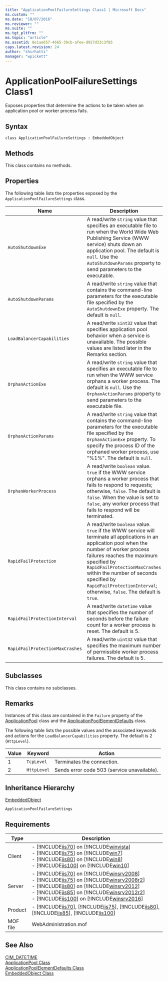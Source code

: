 ```yaml
---
title: "ApplicationPoolFailureSettings Class1 | Microsoft Docs"
ms.custom: ""
ms.date: "10/07/2016"
ms.reviewer: ""
ms.suite: ""
ms.tgt_pltfrm: ""
ms.topic: "article"
ms.assetid: 8e1aa657-4665-39cb-afee-d927d33c3f85
caps.latest.revision: 24
author: "shirhatti"
manager: "wpickett"
---
```

# ApplicationPoolFailureSettings Class1
Exposes properties that determine the actions to be taken when an application pool or worker process fails.  
  
## Syntax  
  
```vbs  
class ApplicationPoolFailureSettings : EmbeddedObject  
```  
  
## Methods  
 This class contains no methods.  
  
## Properties  
 The following table lists the properties exposed by the `ApplicationPoolFailureSettings` class.  
  
|Name|Description|  
|----------|-----------------|  
|`AutoShutdownExe`|A read/write `string` value that specifies an executable file to run when the World Wide Web Publishing Service (WWW service) shuts down an application pool. The default is `null`. Use the `AutoShutdownParams` property to send parameters to the executable.|  
|`AutoShutdownParams`|A read/write `string` value that contains the command-line parameters for the executable file specified by the `AutoShutdownExe` property. The default is `null`.|  
|`LoadBalancerCapabilities`|A read/write `sint32` value that specifies application pool behavior when a service is unavailable. The possible values are listed later in the Remarks section.|  
|`OrphanActionExe`|A read/write `string` value that specifies an executable file to run when the WWW service orphans a worker process. The default is `null`. Use the `OrphanActionParams` property to send parameters to the executable file.|  
|`OrphanActionParams`|A read/write `string` value that contains the command-line parameters for the executable file specified by the `OrphanActionExe` property. To specify the process ID of the orphaned worker process, use "%1%". The default is `null`.|  
|`OrphanWorkerProcess`|A read/write `boolean` value. `true` if the WWW service orphans a worker process that fails to respond to requests; otherwise, `false`. The default is `false`. When the value is set to `false`, any worker process that fails to respond will be terminated.|  
|`RapidFailProtection`|A read/write `boolean` value. `true` if the WWW service will terminate all applications in an application pool when the number of worker process failures reaches the maximum specified by `RapidFailProtectionMaxCrashes` within the number of seconds specified by `RapidFailProtectionInterval`; otherwise, `false`. The default is `true`.|  
|`RapidFailProtectionInterval`|A read/write `datetime` value that specifies the number of seconds before the failure count for a worker process is reset. The default is 5.|  
|`RapidFailProtectionMaxCrashes`|A read/write `uint32` value that specifies the maximum number of permissible worker process failures. The default is 5.|  
  
## Subclasses  
 This class contains no subclasses.  
  
## Remarks  
 Instances of this class are contained in the `Failure` property of the [ApplicationPool](../../reference/admin/applicationpool-class1.md) class and the [ApplicationPoolElementDefaults](../../reference/admin/applicationpoolelementdefaults-class1.md) class.  
  
 The following table lists the possible values and the associated keywords and actions for the `LoadBalancerCapabilities` property. The default is 2 (`HttpLevel`).  
  
|Value|Keyword|Action|  
|-----------|-------------|------------|  
|1|`TcpLevel`|Terminates the connection.|  
|2|`HttpLevel`|Sends error code 503 (service unavailable).|  
  
## Inheritance Hierarchy  
 [EmbeddedObject](../../reference/admin/embeddedobject-class1.md)  
  
 `ApplicationPoolFailureSettings`  
  
## Requirements  
  
|Type|Description|  
|----------|-----------------|  
|Client|-   [!INCLUDE[iis70](../../reference/admin/includes/iis70-md.md)] on [!INCLUDE[winvista](../../reference/admin/includes/winvista-md.md)]<br />-   [!INCLUDE[iis75](../../reference/admin/includes/iis75-md.md)] on [!INCLUDE[win7](../../reference/admin/includes/win7-md.md)]<br />-   [!INCLUDE[iis80](../../reference/admin/includes/iis80-md.md)] on [!INCLUDE[win8](../../reference/admin/includes/win8-md.md)]<br />-   [!INCLUDE[iis100](../../reference/admin/includes/iis100-md.md)] on [!INCLUDE[win10](../../reference/admin/includes/win10-md.md)]|  
|Server|-   [!INCLUDE[iis70](../../reference/admin/includes/iis70-md.md)] on [!INCLUDE[winsrv2008](../../reference/admin/includes/winsrv2008-md.md)]<br />-   [!INCLUDE[iis75](../../reference/admin/includes/iis75-md.md)] on [!INCLUDE[winsrv2008r2](../../reference/admin/includes/winsrv2008r2-md.md)]<br />-   [!INCLUDE[iis80](../../reference/admin/includes/iis80-md.md)] on [!INCLUDE[winsrv2012](../../reference/admin/includes/winsrv2012-md.md)]<br />-   [!INCLUDE[iis85](../../reference/admin/includes/iis85-md.md)] on [!INCLUDE[winsrv2012r2](../../reference/admin/includes/winsrv2012r2-md.md)]<br />-   [!INCLUDE[iis100](../../reference/admin/includes/iis100-md.md)] on [!INCLUDE[winsrv2016](../../reference/admin/includes/winsrv2016-md.md)]|  
|Product|-   [!INCLUDE[iis70](../../reference/admin/includes/iis70-md.md)], [!INCLUDE[iis75](../../reference/admin/includes/iis75-md.md)], [!INCLUDE[iis80](../../reference/admin/includes/iis80-md.md)], [!INCLUDE[iis85](../../reference/admin/includes/iis85-md.md)], [!INCLUDE[iis100](../../reference/admin/includes/iis100-md.md)]|  
|MOF file|WebAdministration.mof|  
  
## See Also  
 [CIM_DATETIME](http://go.microsoft.com/fwlink/?LinkId=57551)   
 [ApplicationPool Class](../../reference/admin/applicationpool-class1.md)   
 [ApplicationPoolElementDefaults Class](../../reference/admin/applicationpoolelementdefaults-class1.md)   
 [EmbeddedObject Class](../../reference/admin/embeddedobject-class1.md)